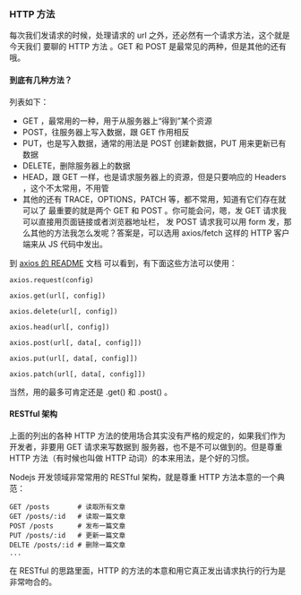 ### HTTP 方法

每次我们发请求的时候，处理请求的 url 之外，还必然有一个请求方法，这个就是今天我们 要聊的 HTTP 方法 。GET 和 POST 是最常见的两种，但是其他的还有哦。

#### 到底有几种方法？

列表如下：

* GET ，最常用的一种，用于从服务器上“得到”某个资源
* POST，往服务器上写入数据，跟 GET 作用相反
* PUT，也是写入数据，通常的用法是 POST 创建新数据，PUT 用来更新已有数据
* DELETE，删除服务器上的数据
* HEAD，跟 GET 一样，也是请求服务器上的资源，但是只要响应的 Headers ，这个不太常用，不用管
* 其他的还有 TRACE，OPTIONS，PATCH 等，都不常用，知道有它们存在就可以了
最重要的就是两个 GET 和 POST 。你可能会问，嗯，发 GET 请求我可以直接用页面链接或者浏览器地址栏， 发 POST 请求我可以用 form 发，那么其他的方法我怎么发呢？答案是，可以选用 axios/fetch 这样的 HTTP 客户端来从 JS 代码中发出。

到 [axios 的 README](https://github.com/mzabriskie/axios) 文档 可以看到，有下面这些方法可以使用：

```
axios.request(config)

axios.get(url[, config])

axios.delete(url[, config])

axios.head(url[, config])

axios.post(url[, data[, config]])

axios.put(url[, data[, config]])

axios.patch(url[, data[, config]])

```
当然，用的最多可肯定还是 .get() 和 .post() 。

#### RESTful 架构

上面的列出的各种 HTTP 方法的使用场合其实没有严格的规定的，如果我们作为开发者，非要用 GET 请求来写数据到 服务器，也不是不可以做到的。但是尊重 HTTP 方法（有时候也叫做 HTTP 动词）的本来用法，是个好的习惯。

Nodejs 开发领域非常常用的 RESTful 架构，就是尊重 HTTP 方法本意的一个典范：

```
GET /posts       # 读取所有文章
GET /posts/:id   # 读取一篇文章
POST /posts      # 发布一篇文章
PUT /posts/:id   # 更新一篇文章
DELTE /posts/:id # 删除一篇文章
...

```
在 RESTful 的思路里面，HTTP 的方法的本意和用它真正发出请求执行的行为是非常吻合的。
